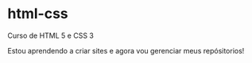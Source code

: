 # html-css
 Curso de HTML 5 e CSS 3 

 Estou aprendendo a criar sites e agora vou gerenciar meus repósitorios!
